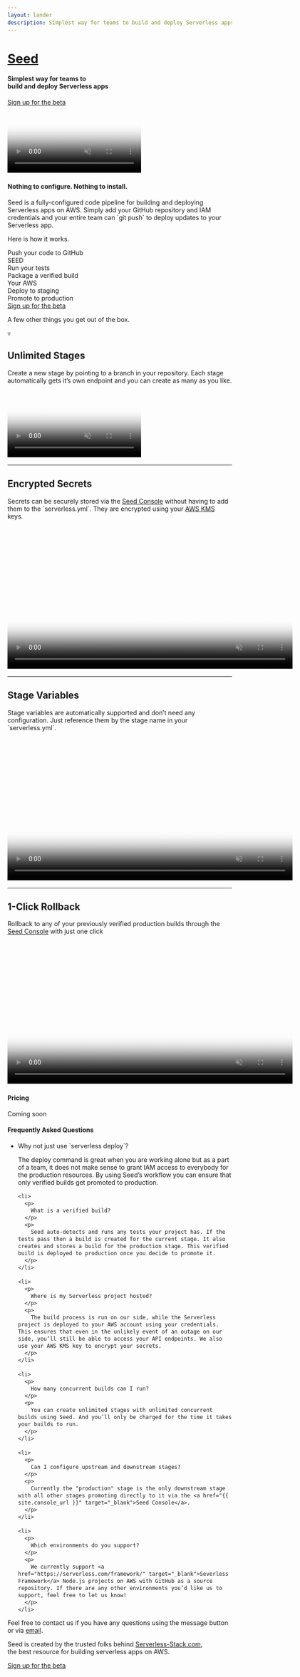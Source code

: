 ```yaml
---
layout: lander
description: Simplest way for teams to build and deploy Serverless apps
---
```


<div class="header">
  <h1><a href="/">Seed</a></h1>
  <h4>Simplest way for teams to<br /> build and deploy Serverless apps</h4>
  <a class="action" href="{{ site.console_url }}{{ site.beta_signup }}">Sign up for the beta</a>
</div>

<div class="hero">
  <div class="video">
    <div class="bar">
      <span></span>
      <span></span>
      <span></span>
    </div>
    <video
      loop
      muted
      preload
      playsinline
      webkit-playsinline
      poster="assets/hero.png"
      onloadstart="videoLoadStart(this)"
      onclick="videoClick(this)"
      oncanplaythrough="videoCanPlayThrough(this)"
    >
      <source src="assets/hero.mp4" type="video/mp4">
      <img src="assets/hero.gif" />
    </video>
    <div class="overlay spinner">
      <i class="fa fa-circle-o-notch fa-spin"></i>
    </div>
    <div class="overlay play" onclick="playClick(this)">
      <i class="fa fa-play"></i>
    </div>
  </div>
</div>

<div class="pitch">
  <h4>Nothing to configure. Nothing to install.</h4>
  <p>Seed is a fully-configured code pipeline for building and deploying Serverless apps on AWS. Simply add your GitHub repository and IAM credentials and your entire team can `git push` to deploy updates to your Serverless app.</p>
  <p>Here is how it works.</p>
</div>

<div class="flow">
  <div class="line"></div>

  <div class="section github">
    <div class="action">
      Push your code to GitHub
    </div>
    <div class="disc">
      <i class="fa fa-github"></i>
    </div>
  </div>

  <div class="divider">
    <div class="logo">SEED</div>
  </div>

  <div class="section tests">
    <div class="action">
      Run your tests
    </div>
    <div class="disc">
      <i class="fa fa-check-circle"></i>
    </div>
  </div>

  <div class="section package">
    <div class="action">
      Package a verified build
    </div>
    <div class="disc">
      <i class="fa fa-cogs"></i>
    </div>
  </div>

  <div class="divider">
    <div>Your AWS</div>
  </div>

  <div class="section dev">
    <div class="action">
      Deploy to staging
    </div>
    <div class="disc">
      <i class="fa fa-paper-plane-o"></i>
    </div>
  </div>

  <div class="section production">
    <div class="action">
      Promote to production
    </div>
    <div class="disc">
      <i class="fa fa-paper-plane"></i>
    </div>
  </div>
</div>

<div class="features-intro">
  <a class="action" href="{{ site.console_url }}{{ site.beta_signup }}">Sign up for the beta</a>
  <p>A few other things you get out of the box.</p>
  <div class="caret">&#9663;</div>
</div>

<div class="features">

  <div class="feature">
    <h2>Unlimited Stages</h2>
    <p>Create a new stage by pointing to a branch in your repository. Each stage automatically gets it’s own endpoint and you can create as many as you like.</p>
    <div class="video loading">
      <video
        loop
        muted
        preload
        playsinline
        webkit-playsinline
        poster="assets/stages.png"
        onclick="videoClick(this)"
      >
        <source src="assets/stages.mp4" type="video/mp4">
        <img src="assets/stages.gif" />
      </video>
      <div class="overlay spinner">
        <i class="fa fa-circle-o-notch fa-spin"></i>
      </div>
      <div class="overlay play" onclick="playClick(this)">
        <i class="fa fa-play"></i>
      </div>
    </div>
  </div>

  <hr />

  <div class="feature">
    <h2>Encrypted Secrets</h2>
    <p>Secrets can be securely stored via the <a href="{{ site.console_url }}" target="_blank">Seed Console</a> without having to add them to the `serverless.yml`. They are encrypted using your <a href="https://aws.amazon.com/kms/" target="_blank">AWS KMS</a> keys.</p>
    <div class="video loading">
      <video
        loop
        muted
        preload
        width="640"
        playsinline
        webkit-playsinline
        poster="assets/secrets.png"
        onclick="videoClick(this)"
      >
        <source src="assets/secrets.mp4" type="video/mp4">
        <img src="assets/secrets.gif" />
      </video>
      <div class="overlay spinner">
        <i class="fa fa-circle-o-notch fa-spin"></i>
      </div>
      <div class="overlay play" onclick="playClick(this)">
        <i class="fa fa-play"></i>
      </div>
    </div>
  </div>

  <hr />

  <div class="feature">
    <h2>Stage Variables</h2>
    <p>Stage variables are automatically supported and don’t need any configuration. Just reference them by the stage name in your `serverless.yml`.</p>
    <div class="video loading">
      <video
        loop
        muted
        preload
        width="640"
        playsinline
        webkit-playsinline
        poster="assets/envs.png"
        onclick="videoClick(this)"
      >
        <source src="assets/envs.mp4" type="video/mp4">
        <img src="assets/envs.gif" />
      </video>
      <div class="overlay spinner">
        <i class="fa fa-circle-o-notch fa-spin"></i>
      </div>
      <div class="overlay play" onclick="playClick(this)">
        <i class="fa fa-play"></i>
      </div>
    </div>
  </div>

  <hr />

  <div class="feature">
    <h2>1-Click Rollback</h2>
    <p>Rollback to any of your previously verified production builds through the <a href="{{ site.console_url }}" target="_blank">Seed Console</a> with just one click</p>
    <div class="video loading">
      <video
        loop
        muted
        preload
        width="640"
        playsinline
        webkit-playsinline
        poster="assets/rollback.png"
        onclick="videoClick(this)"
      >
        <source src="assets/rollback.mp4" type="video/mp4">
        <img src="assets/rollback.gif" />
      </video>
      <div class="overlay spinner">
        <i class="fa fa-circle-o-notch fa-spin"></i>
      </div>
      <div class="overlay play" onclick="playClick(this)">
        <i class="fa fa-play"></i>
      </div>
    </div>
  </div>

</div>

<div class="pricing">
  <h4>Pricing</h4>
  <div class="table">
    <span>Coming soon</span>
  </div>
</div>

<div class="faq">
  <h4>Frequently Asked Questions</h4>
  <ul>
    <li>
      <p>
        Why not just use `serverless deploy`?
      </p>
      <p>
        The deploy command is great when you are working alone but as a part of a team, it does not make sense to grant IAM access to everybody for the production resources. By using Seed’s workflow you can ensure that only verified builds get promoted to production.
      </p>
    </li>

    <li>
      <p>
        What is a verified build?
      </p>
      <p>
        Seed auto-detects and runs any tests your project has. If the tests pass then a build is created for the current stage. It also creates and stores a build for the production stage. This verified build is deployed to production once you decide to promote it.
      </p>
    </li>

    <li>
      <p>
        Where is my Serverless project hosted?
      </p>
      <p>
        The build process is run on our side, while the Serverless project is deployed to your AWS account using your credentials. This ensures that even in the unlikely event of an outage on our side, you’ll still be able to access your API endpoints. We also use your AWS KMS key to encrypt your secrets.
      </p>
    </li>

    <li>
      <p>
        How many concurrent builds can I run?
      </p>
      <p>
        You can create unlimited stages with unlimited concurrent builds using Seed. And you’ll only be charged for the time it takes your builds to run.
      </p>
    </li>

    <li>
      <p>
        Can I configure upstream and downstream stages?
      </p>
      <p>
        Currently the "production" stage is the only downstream stage with all other stages promoting directly to it via the <a href="{{ site.console_url }}" target="_blank">Seed Console</a>.
      </p>
    </li>

    <li>
      <p>
        Which environments do you support?
      </p>
      <p>
        We currently support <a href="https://serverless.com/framework/" target="_blank">Severless Framework</a> Node.js projects on AWS with GitHub as a source repository. If there are any other environments you’d like us to support, feel free to let us know!
      </p>
    </li>
  </ul>
  <p>Feel free to contact us if you have any questions using the message button or via <a href="mailto:{{ site.email }}">email</a>.</p>
</div>

<div class="closing">
  <p><span class="logo">Seed</span> is created by the trusted folks behind <a target="_blank" href="http://serverless-stack.com">Serverless-Stack.com</a>,<br /> the best resource for building serverless apps on AWS.</p>
  <a class="action" href="{{ site.console_url }}{{ site.beta_signup }}">Sign up for the beta</a>
</div>
